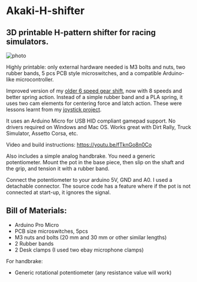 # Akaki-H-shifter
## 3D printable H-pattern shifter for racing simulators.

![photo](https://cdn.thingiverse.com/assets/9b/3f/48/93/a9/featured_preview_Screen_Shot_2020-09-02_at_22.26.34.jpg)

Highly printable: only external hardware needed is M3 bolts and nuts, two rubber bands, 5 pcs PCB style microswitches, and a compatible Arduino-like microcontroller.

Improved version of my [older 6 speed gear shift](https://www.thingiverse.com/thing:3881165), now with 8 speeds and better spring action. Instead of a simple rubber band and a PLA spring, it uses two cam elements for centering force and latch action. These were lessons learnt from my [joystick project](https://www.thingiverse.com/thing:4576634).

It uses an Arduino Micro for USB HID compliant gamepad support. No drivers required on Windows and Mac OS. Works great with Dirt Rally, Truck Simulator, Assetto Corsa, etc.

Video and build instructions: https://youtu.be/fTknGo8n0Co

Also includes a simple analog handbrake. You need a generic potentiometer. Mount the pot in the base piece, then slip on the shaft and the grip, and tension it with a rubber band.

Connect the potentiometer to your arduino 5V, GND and A0. I used a detachable connector. The source code has a feature where if the pot is not connected at start-up, it ignores the signal.

## Bill of Materials:
* Arduino Pro Micro
* PCB size microswitches, 5pcs
* M3 nuts and bolts (20 mm and 30 mm or other similar lengths)
* 2 Rubber bands
* 2 Desk clamps (I used two ebay microphone clamps)

For handbrake:
* Generic rotational potentiometer (any resistance value will work)
